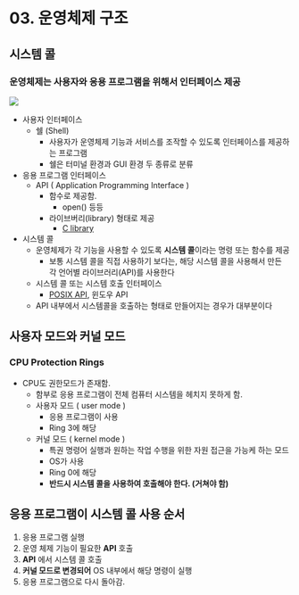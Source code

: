 # 03. 운영체제 구조

## 시스템 콜

### 운영체제는 사용자와 응용 프로그램을 위해서 인터페이스 제공

![](https://upload.wikimedia.org/wikipedia/ko/thumb/a/a3/Operating_system_placement_kor.png/180px-Operating_system_placement_kor.png)

* 사용자 인터페이스
  * 쉘 \(Shell\)
    * 사용자가 운영체제 기능과 서비스를 조작할 수 있도록 인터페이스를 제공하는   프로그램
    * 쉘은 터미널 환경과 GUI 환경 두 종류로 분류
* 응용 프로그램 인터페이스
  * API \( Application Programming Interface \)
    * 함수로 제공함.
      * open\(\) 등등
    * 라이브버리\(library\) 형태로 제공
      * [C library](https://www.gnu.org/software/libc/)
* 시스템 콜
  * 운영체제가 각 기능을 사용할 수 있도록 **시스템 콜**이라는 명령 또는 함수를 제공
    * 보통 시스템 콜을 직접 사용하기 보다는, 해당 시스템 콜을 사용해서 만든 각 언어별 라이브러리\(API\)를 사용한다
  * 시스템 콜 또는 시스템 호출 인터페이스
    * [POSIX API](https://docs.oracle.com/cd/E19048-01/chorus4/806-3328/6jcg1bm05/index.html), 윈도우 API
  * API 내부에서 시스템콜을 호출하는 형태로 만들어지는 경우가 대부분이다

## 사용자 모드와 커널 모드

### CPU Protection Rings

* CPU도 권한모드가 존재함.
  * 함부로 응용 프로그램이 전체 컴퓨터 시스템을 헤치지 못하게 함.
  * 사용자 모드 \( user mode \)
    * 응용 프로그램이 사용
    * Ring 3에 해당
  * 커널 모드 \( kernel mode \)
    * 특권 명령어 실행과 원하는 작업 수행을 위한 자원 접근을 가능케 하는 모드
    * OS가 사용
    * Ring 0에 해당
    * **반드시 시스템 콜을 사용하여 호출해야 한다. \(거쳐야 함\)**

## 응용 프로그램이 시스템 콜 사용 순서

1. 응용 프로그램 실행
2. 운영 체제 기능이 필요한 **API** 호출
3. **API** 에서 시스템 콜 호출
4. **커널 모드로 변경되어** OS 내부에서 해당 명령이 실행
5. 응용 프로그램으로 다시 돌아감.

